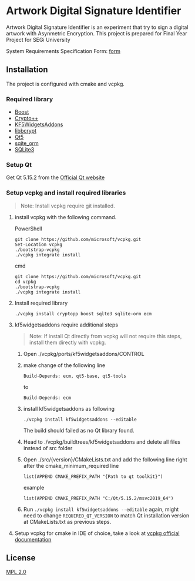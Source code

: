 # Artwork Digital Signature Identifier

Artwork Digital Signature Identifier is an experiment that try to sign a digital artwork with Asynmetric Encryption.
This project is prepared for Final Year Project for SEGi University

System Requirements Specification Form:
    [form](https://www.dropbox.com/s/vjlsmh3m7rksrfe/FYP1_RequirementsSpecification%20_Kaiwen-signed.pdf?dl=0)

## Installation

The project is configured with cmake and vcpkg.

### Required library

 - [Boost](https://www.boost.org/)
 - [Crypto++](https://www.cryptopp.com/)
 - [KF5WidgetsAddons](https://api.kde.org/frameworks/kwidgetsaddons/html/index.html)
 - [libbcrypt](https://github.com/trusch/libbcrypt)
 - [Qt5](https://www.qt.io/)
 - [sqite_orm](https://github.com/fnc12/sqlite_orm)
 - [SQLite3](https://www.sqlite.org)

### Setup Qt

Get Qt 5.15.2 from the [Official Qt website](https://www.qt.io)

### Setup vcpkg and install required libraries

> Note: Install vcpkg require git installed.

 1. install vcpkg with the following command.

    PowerShell
    ```
    git clone https://github.com/microsoft/vcpkg.git
    Set-Location vcpkg
    ./bootstrap-vcpkg
    ./vcpkg integrate install
    ```

    cmd
    ```
    git clone https://github.com/microsoft/vcpkg.git
    cd vcpkg
    ./bootstrap-vcpkg
    ./vcpkg integrate install
    ```

 1. Install required library

    ```
    ./vcpkg install cryptopp boost sqlte3 sqlite-orm ecm
    ```

 1. kf5widgetsaddons require additional steps

    > Note: If install Qt directly from vcpkg will not require this steps, install them directly with vcpkg.
    
    1. Open ./vcpkg/ports/kf5widgetsaddons/CONTROL

    1. make change of the following line

        ```
        Build-Depends: ecm, qt5-base, qt5-tools
        ```

        to

        ```
        Build-Depends: ecm
        ```

    1. install kf5widgetsaddons as following

        ```
        ./vcpkg install kf5widgetsaddons --editable
        ```

        The build should failed as no Qt library found.

    1. Head to ./vcpkg/buildtrees/kf5widgetsaddons and delete all files instead of src folder

    1. Open ./src/{version}/CMakeLists.txt and add the following line right after the cmake_minimum_required line
        ```
        list(APPEND CMAKE_PREFIX_PATH "{Path to qt toolkit}")
        ```

        example
        ```
        list(APPEND CMAKE_PREFIX_PATH "C:/Qt/5.15.2/msvc2019_64")
        ```

    1. Run `./vcpkg install kf5widgetsaddons --editable` again, might need to change `REQUIRED_QT_VERSION` to match Qt
        installation version at CMakeLists.txt as previous steps.

 1. Setup vcpkg for cmake in IDE of choice, take a look at
    [vcpkg official documentation](https://github.com/microsoft/vcpkg#using-vcpkg-with-cmake)

## License
[MPL 2.0](https://www.mozilla.org/en-US/MPL/2.0/)